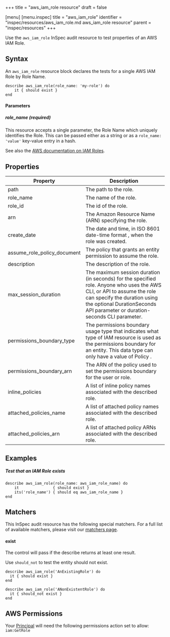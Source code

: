 +++
title = "aws_iam_role resource"
draft = false

[menu]
  [menu.inspec]
    title = "aws_iam_role"
    identifier = "inspec/resources/aws_iam_role.md aws_iam_role resource"
    parent = "inspec/resources"
+++


Use the `aws_iam_role` InSpec audit resource to test properties of an AWS IAM Role.

## Syntax

An `aws_iam_role` resource block declares the tests for a single AWS IAM Role by Role Name.

    describe aws_iam_role(role_name: 'my-role') do
        it { should exist }
    end

#### Parameters

##### role\_name _(required)_

This resource accepts a single parameter, the Role Name which uniquely identifies the Role.
This can be passed either as a string or as a `role_name: 'value'` key-value entry in a hash.

See also the [AWS documentation on IAM Roles](https://docs.aws.amazon.com/IAM/latest/UserGuide/id_roles.html).

## Properties

|Property                       | Description|
| ---                           | --- |
|path                           | The path to the role. |
|role\_name                     | The name of the role. |
|role\_id                       | The id of the role. |
|arn                            | The Amazon Resource Name (ARN) specifying the role. |
|create\_date                   | The date and time, in ISO 8601 date-time format , when the role was created. |
|assume\_role\_policy\_document | The policy that grants an entity permission to assume the role. |
|description                    | The description of the role. |
|max\_session\_duration         | The maximum session duration (in seconds) for the specified role. Anyone who uses the AWS CLI, or API to assume the role can specify the duration using the optional DurationSeconds API parameter or duration-seconds CLI parameter. |
|permissions\_boundary\_type    | The permissions boundary usage type that indicates what type of IAM resource is used as the permissions boundary for an entity. This data type can only have a value of Policy . |
|permissions\_boundary\_arn     | The ARN of the policy used to set the permissions boundary for the user or role. |
|inline\_policies               | A list of inline policy names associated with the described role. |
|attached\_policies\_name       | A list of attached policy names associated with the described role. |
|attached\_policies\_arn        | A list of attached policy ARNs associated with the described role. |


## Examples

##### Test that an IAM Role exists
    describe aws_iam_role(role_name: aws_iam_role_name) do
        it               { should exist }
        its('role_name') { should eq aws_iam_role_name }
    end

## Matchers

This InSpec audit resource has the following special matchers. For a full list of available matchers, please visit our [matchers page](https://www.inspec.io/docs/reference/matchers/).


#### exist

The control will pass if the describe returns at least one result.

Use `should_not` to test the entity should not exist.

    describe aws_iam_role('AnExistingRole') do
      it { should exist }
    end

    describe aws_iam_role('ANonExistentRole') do
      it { should_not exist }
    end

## AWS Permissions

Your [Principal](https://docs.aws.amazon.com/IAM/latest/UserGuide/intro-structure.html#intro-structure-principal) will need the following permissions action set to allow: 
`iam:GetRole` 
